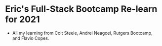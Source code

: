 # Eric's Full-Stack Bootcamp Re-learn for 2021

- All my learning from Colt Steele, Andrei Neagoei, Rutgers Bootcamp, and Flavio Copes.
